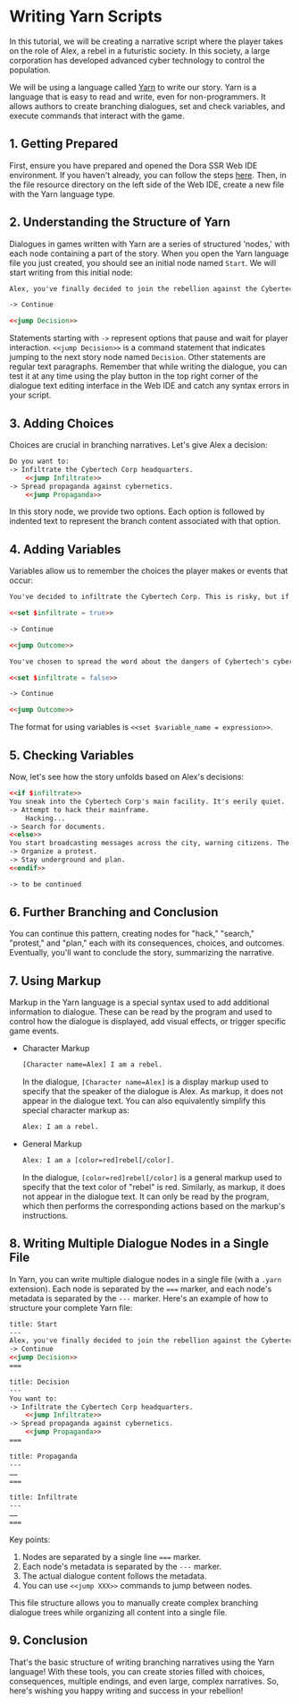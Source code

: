 # Writing Yarn Scripts

In this tutorial, we will be creating a narrative script where the player takes on the role of Alex, a rebel in a futuristic society. In this society, a large corporation has developed advanced cyber technology to control the population.

We will be using a language called [Yarn](https://docs.yarnspinner.dev/beginners-guide/syntax-basics) to write our story. Yarn is a language that is easy to read and write, even for non-programmers. It allows authors to create branching dialogues, set and check variables, and execute commands that interact with the game.

## 1. Getting Prepared

First, ensure you have prepared and opened the Dora SSR Web IDE environment. If you haven't already, you can follow the steps [here](/docs/tutorial/quick-start). Then, in the file resource directory on the left side of the Web IDE, create a new file with the Yarn language type.

## 2. Understanding the Structure of Yarn

Dialogues in games written with Yarn are a series of structured 'nodes,' with each node containing a part of the story. When you open the Yarn language file you just created, you should see an initial node named `Start`. We will start writing from this initial node:

```html title="Node: Start"
Alex, you've finally decided to join the rebellion against the Cybertech Corp. The future of humanity is at stake!

-> Continue

<<jump Decision>>
```

Statements starting with `->` represent options that pause and wait for player interaction. `<<jump Decision>>` is a command statement that indicates jumping to the next story node named `Decision`. Other statements are regular text paragraphs. Remember that while writing the dialogue, you can test it at any time using the play button in the top right corner of the dialogue text editing interface in the Web IDE and catch any syntax errors in your script.

## 3. Adding Choices

Choices are crucial in branching narratives. Let's give Alex a decision:

```html title="Node: Decision"
Do you want to:
-> Infiltrate the Cybertech Corp headquarters.
	<<jump Infiltrate>>
-> Spread propaganda against cybernetics.
	<<jump Propaganda>>
```

In this story node, we provide two options. Each option is followed by indented text to represent the branch content associated with that option.

## 4. Adding Variables

Variables allow us to remember the choices the player makes or events that occur:

```html title="Node: Infiltrate"
You've decided to infiltrate the Cybertech Corp. This is risky, but if successful, it could end their reign.

<<set $infiltrate = true>>

-> Continue

<<jump Outcome>>
```

```html title="Node: Propaganda"
You've chosen to spread the word about the dangers of Cybertech's cybernetics. Information is power.

<<set $infiltrate = false>>

-> Continue

<<jump Outcome>>
```

The format for using variables is `<<set $variable_name = expression>>`.

## 5. Checking Variables

Now, let's see how the story unfolds based on Alex's decisions:

```html title="Node: Outcome"
<<if $infiltrate>>
You sneak into the Cybertech Corp's main facility. It's eerily quiet.
-> Attempt to hack their mainframe.
	Hacking...
-> Search for documents.
<<else>>
You start broadcasting messages across the city, warning citizens. The resistance grows stronger every day.
-> Organize a protest.
-> Stay underground and plan.
<<endif>>

-> to be continued
```

## 6. Further Branching and Conclusion

You can continue this pattern, creating nodes for "hack," "search," "protest," and "plan," each with its consequences, choices, and outcomes. Eventually, you'll want to conclude the story, summarizing the narrative.

## 7. Using Markup

Markup in the Yarn language is a special syntax used to add additional information to dialogue. These can be read by the program and used to control how the dialogue is displayed, add visual effects, or trigger specific game events.

* Character Markup

	```html
	[Character name=Alex] I am a rebel.
	```

	In the dialogue, `[Character name=Alex]` is a display markup used to specify that the speaker of the dialogue is Alex. As markup, it does not appear in the dialogue text. You can also equivalently simplify this special character markup as:

	```html
	Alex: I am a rebel.
	```

* General Markup

	```html
	Alex: I am a [color=red]rebel[/color].
	```

	In the dialogue, `[color=red]rebel[/color]` is a general markup used to specify that the text color of "rebel" is red. Similarly, as markup, it does not appear in the dialogue text. It can only be read by the program, which then performs the corresponding actions based on the markup's instructions.

## 8. Writing Multiple Dialogue Nodes in a Single File

In Yarn, you can write multiple dialogue nodes in a single file (with a `.yarn` extension). Each node is separated by the `===` marker, and each node's metadata is separated by the `---` marker. Here's an example of how to structure your complete Yarn file:

```html title="File: tutorial.yarn"
title: Start
---
Alex, you've finally decided to join the rebellion against the Cybertech Corp. The future of humanity is at stake!
-> Continue
<<jump Decision>>
===

title: Decision
---
You want to:
-> Infiltrate the Cybertech Corp headquarters.
	<<jump Infiltrate>>
-> Spread propaganda against cybernetics.
	<<jump Propaganda>>
===

title: Propaganda
---
……
===

title: Infiltrate
---
……
===
```

Key points:
1. Nodes are separated by a single line `===` marker.
2. Each node's metadata is separated by the `---` marker.
3. The actual dialogue content follows the metadata.
4. You can use `<<jump XXX>>` commands to jump between nodes.

This file structure allows you to manually create complex branching dialogue trees while organizing all content into a single file.

## 9. Conclusion

That's the basic structure of writing branching narratives using the Yarn language! With these tools, you can create stories filled with choices, consequences, multiple endings, and even large, complex narratives. So, here's wishing you happy writing and success in your rebellion!